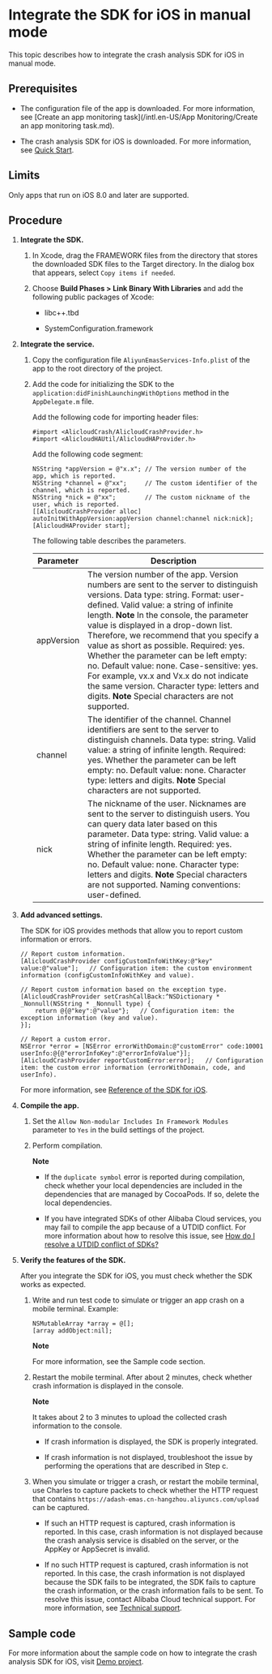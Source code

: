 Integrate the SDK for iOS in manual mode 
=============================================================

This topic describes how to integrate the crash analysis SDK for iOS in manual mode.

Prerequisites 
----------------------------------

* The configuration file of the app is downloaded. For more information, see [Create an app monitoring task](/intl.en-US/App Monitoring/Create an app monitoring task.md).

  

* The crash analysis SDK for iOS is downloaded. For more information, see [Quick Start](https://help.aliyun.com/document_detail/169962.html#title-fvd-ozh-524).

  




Limits 
---------------------------

Only apps that run on iOS 8.0 and later are supported.

Procedure 
------------------------------

1. **Integrate the SDK.** 

   1. In Xcode, drag the FRAMEWORK files from the directory that stores the downloaded SDK files to the Target directory. In the dialog box that appears, select `Copy items if needed`.

      
   
   2. Choose **Build Phases \> Link Binary With Libraries** and add the following public packages of Xcode:

      * libc++.tbd

        
      
      * SystemConfiguration.framework

        
      

      
   

   

2. **Integrate the service.** 

   1. Copy the configuration file `AliyunEmasServices-Info.plist` of the app to the root directory of the project.

      
   
   2. Add the code for initializing the SDK to the `application:didFinishLaunchingWithOptions` method in the `AppDelegate.m` file.

      Add the following code for importing header files:

          #import <AlicloudCrash/AlicloudCrashProvider.h>
          #import <AlicloudHAUtil/AlicloudHAProvider.h>

      

      Add the following code segment:

          NSString *appVersion = @"x.x"; // The version number of the app, which is reported.
          NSString *channel = @"xx";     // The custom identifier of the channel, which is reported.
          NSString *nick = @"xx";        // The custom nickname of the user, which is reported.
          [[AlicloudCrashProvider alloc] autoInitWithAppVersion:appVersion channel:channel nick:nick];
          [AlicloudHAProvider start];

      

      The following table describes the parameters.
      

      | Parameter  |                                                                                                                                                                                                                                                                                                                                                                  Description                                                                                                                                                                                                                                                                                                                                                                  |
      |------------|-----------------------------------------------------------------------------------------------------------------------------------------------------------------------------------------------------------------------------------------------------------------------------------------------------------------------------------------------------------------------------------------------------------------------------------------------------------------------------------------------------------------------------------------------------------------------------------------------------------------------------------------------------------------------------------------------------------------------------------------------|
      | appVersion | The version number of the app. Version numbers are sent to the server to distinguish versions. Data type: string. Format: user-defined. Valid value: a string of infinite length. **Note** In the console, the parameter value is displayed in a drop-down list. Therefore, we recommend that you specify a value as short as possible. Required: yes. Whether the parameter can be left empty: no. Default value: none. Case-sensitive: yes. For example, vx.x and Vx.x do not indicate the same version. Character type: letters and digits. **Note** Special characters are not supported. |
      | channel    | The identifier of the channel. Channel identifiers are sent to the server to distinguish channels. Data type: string. Valid value: a string of infinite length. Required: yes. Whether the parameter can be left empty: no. Default value: none. Character type: letters and digits. **Note** Special characters are not supported.                                                                                                                                                                                                                                                                                           |
      | nick       | The nickname of the user. Nicknames are sent to the server to distinguish users. You can query data later based on this parameter. Data type: string. Valid value: a string of infinite length. Required: yes. Whether the parameter can be left empty: no. Default value: none. Character type: letters and digits. **Note** Special characters are not supported. Naming conventions: user-defined.                                                                                                                                                                                                                         |

      
   

   

3. **Add advanced settings.** 

   The SDK for iOS provides methods that allow you to report custom information or errors.

       // Report custom information.
       [AlicloudCrashProvider configCustomInfoWithKey:@"key" value:@"value"];   // Configuration item: the custom environment information (configCustomInfoWithKey and value).
       
       // Report custom information based on the exception type.
       [AlicloudCrashProvider setCrashCallBack:^NSDictionary * _Nonnull(NSString * _Nonnull type) {
           return @{@"key":@"value"};   // Configuration item: the exception information (key and value).
       }];
       
       // Report a custom error.
       NSError *error = [NSError errorWithDomain:@"customError" code:10001 userInfo:@{@"errorInfoKey":@"errorInfoValue"}];
       [AlicloudCrashProvider reportCustomError:error];   // Configuration item: the custom error information (errorWithDomain, code, and userInfo).

   

   For more information, see [Reference of the SDK for iOS]().
   

4. **Compile the app.** 

   1. Set the `Allow Non-modular Includes In Framework Modules` parameter to `Yes` in the build settings of the project.

      
   
   2. Perform compilation.

      **Note**

      
      * If the `duplicate symbol` error is reported during compilation, check whether your local dependencies are included in the dependencies that are managed by CocoaPods. If so, delete the local dependencies.

        
      
      * If you have integrated SDKs of other Alibaba Cloud services, you may fail to compile the app because of a UTDID conflict. For more information about how to resolve this issue, see [How do I resolve a UTDID conflict of SDKs?](https://help.aliyun.com/document_detail/172616.html)

        
      

      
      
   

   

5. **Verify the features of the SDK.** 

   After you integrate the SDK for iOS, you must check whether the SDK works as expected.
   1. Write and run test code to simulate or trigger an app crash on a mobile terminal. Example:

          NSMutableArray *array = @[];
          [array addObject:nil];

      
      **Note**

      For more information, see the Sample code section.
      
   
   2. Restart the mobile terminal. After about 2 minutes, check whether crash information is displayed in the console.

      **Note**

      It takes about 2 to 3 minutes to upload the collected crash information to the console.
      * If crash information is displayed, the SDK is properly integrated.

        
      
      * If crash information is not displayed, troubleshoot the issue by performing the operations that are described in Step c.

        
      

      
   
   3. When you simulate or trigger a crash, or restart the mobile terminal, use Charles to capture packets to check whether the HTTP request that contains `https://adash-emas.cn-hangzhou.aliyuncs.com/upload` can be captured.

      * If such an HTTP request is captured, crash information is reported. In this case, crash information is not displayed because the crash analysis service is disabled on the server, or the AppKey or AppSecret is invalid.

        
      
      * If no such HTTP request is captured, crash information is not reported. In this case, the crash information is not displayed because the SDK fails to be integrated, the SDK fails to capture the crash information, or the crash information fails to be sent. To resolve this issue, contact Alibaba Cloud technical support. For more information, see [Technical support](/intl.en-US/.md).

        
      

      
   

   




Sample code 
--------------------------------

For more information about the sample code on how to integrate the crash analysis SDK for iOS, visit [Demo project](https://github.com/aliyun/alicloud-android-demo/tree/master/ha_android_demo?spm=a2c4g.11186623.2.27.789073c8I6rfk5).
